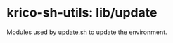 # krico-sh-utils: lib/update

Modules used by [update.sh](../../bin/update.sh) to update the environment.

